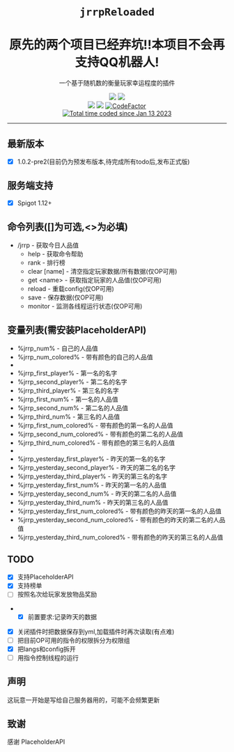 <div align="center">

# `jrrpReloaded`

<h1>原先的两个项目已经弃坑!!本项目不会再支持QQ机器人!</h1>
<p>一个基于随机数的衡量玩家幸运程度的插件</p>
<p>
  <img src="https://forthebadge.com/images/badges/made-with-java.svg">
  <img src="https://forthebadge.com/images/badges/built-with-love.svg">

  <br>
  <img src="https://img.shields.io/badge/SPIGOT-1.12+-orange?style=for-the-badge&logo=">
  <img src="https://img.shields.io/badge/JDK-1.8-yellow?style=for-the-badge&logo=appveyor&logo=">
  <a href="https://www.codefactor.io/repository/github/lichris93/jrrpreloaded"><img src="https://www.codefactor.io/repository/github/lichris93/jrrpreloaded/badge" alt="CodeFactor" /></a>
  <br>
  <a href="https://wakatime.com/@09cb58b5-ccc0-41b8-a821-92fbfde0608f"><img src="https://wakatime.com/badge/user/09cb58b5-ccc0-41b8-a821-92fbfde0608f.svg" alt="Total time coded since Jan 13 2023" /></a>
</p>



</div>

---

<div align="left">

## 最新版本

- [x] 1.0.2-pre2(目前仍为预发布版本,待完成所有todo后,发布正式版)

## 服务端支持

- [x] Spigot 1.12+

## 命令列表([]为可选,<>为必填)

- /jrrp - 获取今日人品值
    - help - 获取命令帮助
    - rank - 排行榜
    - clear [name] - 清空指定玩家数据/所有数据(仅OP可用)
    - get \<name\> - 获取指定玩家的人品值(仅OP可用)
    - reload - 重载config(仅OP可用)
    - save - 保存数据(仅OP可用)
    - monitor - 监测各线程运行状态(仅OP可用)

## 变量列表(需安装PlaceholderAPI)

- %jrrp_num% - 自己的人品值
- %jrrp_num_colored% - 带有颜色的自己的人品值
-
- %jrrp_first_player% - 第一名的名字
- %jrrp_second_player% - 第二名的名字
- %jrrp_third_player% - 第三名的名字
- %jrrp_first_num% - 第一名的人品值
- %jrrp_second_num% - 第二名的人品值
- %jrrp_third_num% - 第三名的人品值
- %jrrp_first_num_colored% - 带有颜色的第一名的人品值
- %jrrp_second_num_colored% - 带有颜色的第二名的人品值
- %jrrp_third_num_colored% - 带有颜色的第三名的人品值
-
- %jrrp_yesterday_first_player% - 昨天的第一名的名字
- %jrrp_yesterday_second_player% - 昨天的第二名的名字
- %jrrp_yesterday_third_player% - 昨天的第三名的名字
- %jrrp_yesterday_first_num% - 昨天的第一名的人品值
- %jrrp_yesterday_second_num% - 昨天的第二名的人品值
- %jrrp_yesterday_third_num% - 昨天的第三名的人品值
- %jrrp_yesterday_first_num_colored% - 带有颜色的昨天的第一名的人品值
- %jrrp_yesterday_second_num_colored% - 带有颜色的昨天的第二名的人品值
- %jrrp_yesterday_third_num_colored% - 带有颜色的昨天的第三名的人品值

## TODO

- [x] 支持PlaceholderAPI
- [x] 支持榜单
- [ ] 按照名次给玩家发放物品奖励
-  - [x] 前置要求:记录昨天的数据
- [x] 关闭插件时把数据保存到yml,加载插件时再次读取(有点难)
- [ ] 把目前OP可用的指令的权限拆分为权限组
- [x] 把langs和config拆开
- [ ] 用指令控制线程的运行

## 声明

这玩意一开始是写给自己服务器用的，可能不会频繁更新

## 致谢

感谢 PlaceholderAPI

</div>